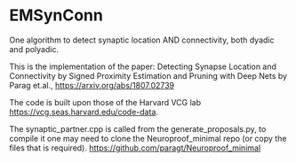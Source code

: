 # EMSynConn
One algorithm to detect synaptic location AND connectivity, both dyadic and polyadic.

This is the implementation of the paper: Detecting Synapse Location and Connectivity by Signed Proximity Estimation and Pruning with Deep Nets by Parag et.al., https://arxiv.org/abs/1807.02739

The code is built upon those of the Harvard VCG lab https://vcg.seas.harvard.edu/code-data.

The synaptic_partner.cpp is called from the generate_proposals.py, to compile it one may need to clone the Neuroproof_minimal repo (or copy the files that is required). https://github.com/paragt/Neuroproof_minimal
